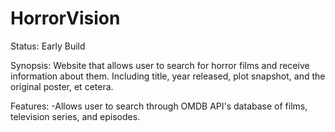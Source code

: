 # HorrorVision

Status: Early Build

Synopsis: Website that allows user to search for horror films and receive information about them. Including title, year released, plot snapshot, and the original poster, et cetera.

Features:
-Allows user to search through OMDB API's database of films, television series, and episodes.
